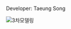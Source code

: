 Developer: Taeung Song

![3차모델링](https://user-images.githubusercontent.com/73917331/106465453-5154e400-64dd-11eb-81bf-59017e0da54c.png)
